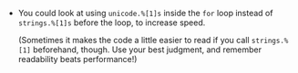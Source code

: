 - You could look at using `unicode.%[1]s` inside the `for` loop instead of `strings.%[1]s` before the loop, to increase speed.

    (Sometimes it makes the code a little easier to read if you call `strings.%[1]` beforehand, though. Use your best judgment, and remember readability beats performance!)
